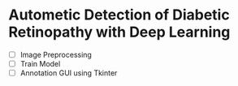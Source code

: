 # Autometic Detection of Diabetic Retinopathy with Deep Learning

* [ ] Image Preprocessing
* [ ] Train Model
* [ ] Annotation GUI using Tkinter 
